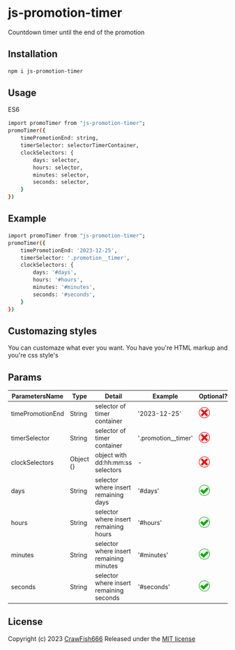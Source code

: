 # js-promotion-timer
Countdown timer until the end of the promotion
## Installation
```sh
npm i js-promotion-timer
```
## Usage
ES6
```sh
import promoTimer from "js-promotion-timer";
promoTimer({
	timePromotionEnd: string,
	timerSelector: selectorTimerContainer,
	clockSelectors: {
		days: selector,
		hours: selector,
		minutes: selector,
		seconds: selector,
	}
})
```
## Example
```sh
import promoTimer from "js-promotion-timer";
promoTimer({
	timePromotionEnd: '2023-12-25',
	timerSelector: '.promotion__timer',
	clockSelectors: {
		days: '#days',
		hours: '#hours',
		minutes: '#minutes',
		seconds: '#seconds',
	}
})
```
## Customazing styles
You can customaze what ever you want. You have you're HTML markup and you're css style's
## Params
| ParametersName | Type | Detail | Example | Optional?
| ------ | ------ | ------ | ------ | ------ |
| timePromotionEnd | String | selector of timer container | '2023-12-25' | <img src="https://github.com/CrawFish666/pictures/blob/c5437c67cbb879ff69fda5ad8185c65113a3651c/redCross.png" width="25" heigth="25" />
| timerSelector | String | selector of timer container | '.promotion__timer' | <img src="https://github.com/CrawFish666/pictures/blob/c5437c67cbb879ff69fda5ad8185c65113a3651c/redCross.png" width="25" heigth="25" />
| clockSelectors | Object {} | object with dd:hh:mm:ss selectors | - | <img src="https://github.com/CrawFish666/pictures/blob/c5437c67cbb879ff69fda5ad8185c65113a3651c/redCross.png" width="25" heigth="25" />
| days | String | selector where insert remaining days | '#days' | <img src="https://github.com/CrawFish666/pictures/raw/98f37be0ada7015f8bc0e7ac3d031c7f0cc1b9b2/greenCheckMark.png" width="25" heigth="25" />
| hours | String | selector where insert remaining hours | '#hours' | <img src="https://github.com/CrawFish666/pictures/raw/98f37be0ada7015f8bc0e7ac3d031c7f0cc1b9b2/greenCheckMark.png" width="25" heigth="25" />
| minutes | String | selector where insert remaining minutes | '#minutes' | <img src="https://github.com/CrawFish666/pictures/raw/98f37be0ada7015f8bc0e7ac3d031c7f0cc1b9b2/greenCheckMark.png" width="25" heigth="25" />
| seconds | String | selector where insert remaining seconds | '#seconds' | <img src="https://github.com/CrawFish666/pictures/raw/98f37be0ada7015f8bc0e7ac3d031c7f0cc1b9b2/greenCheckMark.png" width="25" heigth="25" />
## License
Copyright (c) 2023 [CrawFish666](https://github.com/CrawFish666) Released under the [MIT license](https://opensource.org/license/mit/)
